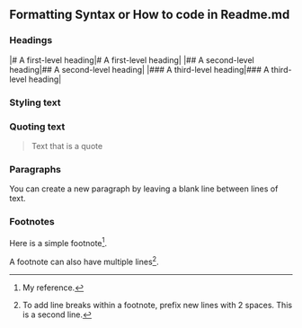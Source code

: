 



## Formatting Syntax or How to code in Readme.md


### Headings

|\# A first-level heading|# A first-level heading|
|\## A second-level heading|## A second-level heading|
|\### A third-level heading|### A third-level heading|





### Styling text

### Quoting text

> Text that is a quote

### Paragraphs
You can create a new paragraph by leaving a blank line between lines of text.


### Footnotes
Here is a simple footnote[^1].

A footnote can also have multiple lines[^2].

[^1]: My reference.
[^2]: To add line breaks within a footnote, prefix new lines with 2 spaces.
  This is a second line.